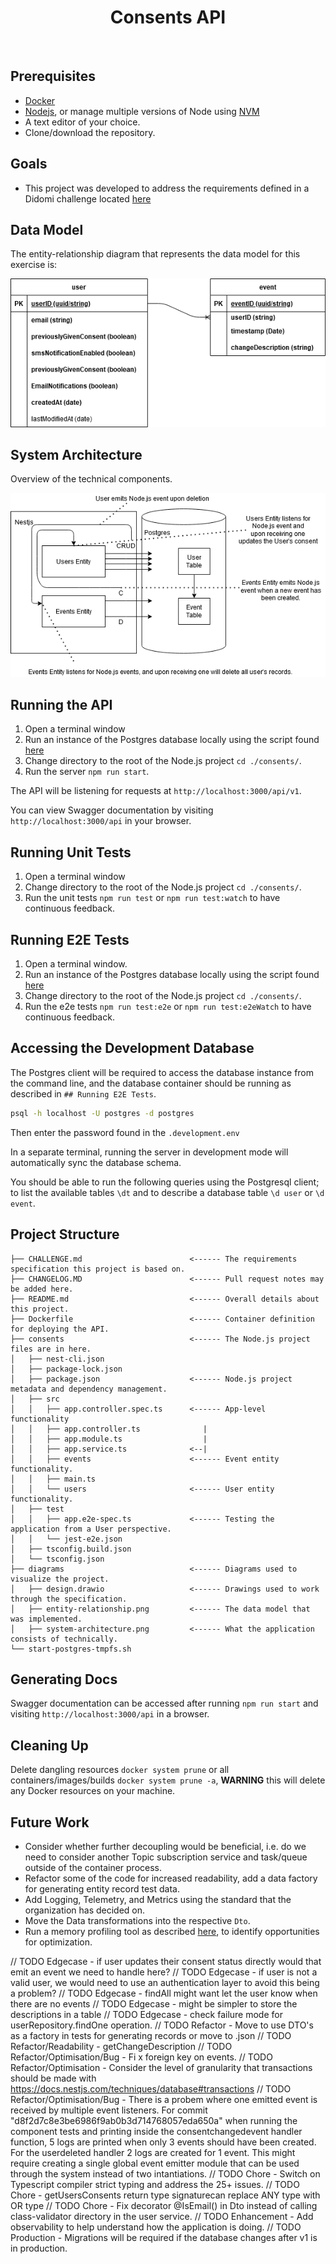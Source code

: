 <h1 align="center">
   Consents API
</h1>

<div align="center">
  <!-- <a alt="GitHub Workflow Status" href="https://github.com/davidmaceachern/consents/actions">
    <img  src="https://img.shields.io/github/workflow/status/davidmaceachern/consents/CI">
  </a> -->
  <!-- <a alt="Code Coverage" href="https://codecov.io/gh/davidmaceachern/consents#">
    <img alt="Codecov" src="https://img.shields.io/codecov/c/github/davidmaceachern/consents">
  </a> -->
</div>
<br />

## Prerequisites
  
- [Docker](https://www.docker.com/)
- [Nodejs](https://nodejs.org/en/), or manage multiple versions of Node using [NVM](https://github.com/nvm-sh/nvm)
- A text editor of your choice.
- Clone/download the repository.

## Goals
- This project was developed to address the requirements defined in a Didomi challenge located [here](https://github.com/didomi/challenges/blob/96612679c628b1d3a8be742a193bc3ab78dd7aa2/backend/README.md)

## Data Model

The entity-relationship diagram that represents the data model for this exercise is:

![alt](https://github.com/davidmaceachern/consents-api/blob/04558feebdf899f827d3352e1d7e2b0994211340/diagrams/entity-relationship.png)

## System Architecture

Overview of the technical components. 

![alt](https://github.com/davidmaceachern/consents-api/blob/9bdae952f22b5d2216c25af480ec36669390b3ab/diagrams/system-architecture.png)

## Running the API

1. Open a terminal window
2. Run an instance of the Postgres database locally using the script found [here](https://github.com/davidmaceachern/consents-api/blob/31a108e611d5e15c2579f41d0713f7b29b2eadb4/start-postgres-tmpfs.sh)
3. Change directory to the root of the Node.js project `cd ./consents/`.
4. Run the server `npm run start`.

The API will be listening for requests at `http://localhost:3000/api/v1`.

You can view Swagger documentation by visiting `http://localhost:3000/api` in your browser.

## Running Unit Tests

1. Open a terminal window
2. Change directory to the root of the Node.js project `cd ./consents/`.
3. Run the unit tests `npm run test` or `npm run test:watch` to have continuous feedback.

## Running E2E Tests

1. Open a terminal window.
2. Run an instance of the Postgres database locally using the script found [here](https://github.com/davidmaceachern/consents-api/blob/31a108e611d5e15c2579f41d0713f7b29b2eadb4/start-postgres-tmpfs.sh)
3. Change directory to the root of the Node.js project `cd ./consents/`.
4. Run the e2e tests `npm run test:e2e` or `npm run test:e2eWatch` to have continuous feedback.

## Accessing the Development Database

The Postgres client will be required to access the database instance from the command line, and the database container should be running as described in `## Running E2E Tests`.

``` bash
psql -h localhost -U postgres -d postgres
```

Then enter the password found in the `.development.env`

In a separate terminal, running the server in development mode will automatically sync the database schema.

You should be able to run the following queries using the Postgresql client; to list the available tables `\dt` and to describe a database table `\d user` or `\d event`.


## Project Structure

```
├── CHALLENGE.md                        <------ The requirements specification this project is based on.
├── CHANGELOG.MD                        <------ Pull request notes may be added here.
├── README.md                           <------ Overall details about this project.
├── Dockerfile                          <------ Container definition for deploying the API.
├── consents                            <------ The Node.js project files are in here.
│   ├── nest-cli.json
│   ├── package-lock.json
│   ├── package.json                    <------ Node.js project metadata and dependency management.
│   ├── src
│   │   ├── app.controller.spec.ts      <------ App-level functionality
│   │   ├── app.controller.ts              |
│   │   ├── app.module.ts                  |
│   │   ├── app.service.ts              <--|
│   │   ├── events                      <------ Event entity functionality.
│   │   ├── main.ts
│   │   └── users                       <------ User entity functionality.
│   ├── test
│   │   ├── app.e2e-spec.ts             <------ Testing the application from a User perspective.
│   │   └── jest-e2e.json
│   ├── tsconfig.build.json
│   └── tsconfig.json
├── diagrams                            <------ Diagrams used to visualize the project.
│   ├── design.drawio                   <------ Drawings used to work through the specification.
│   ├── entity-relationship.png         <------ The data model that was implemented. 
│   ├── system-architecture.png         <------ What the application consists of technically.
└── start-postgres-tmpfs.sh
```

## Generating Docs

Swagger documentation can be accessed after running `npm run start` and visiting `http://localhost:3000/api` in a browser.

## Cleaning Up

Delete dangling resources `docker system prune` or all containers/images/builds `docker system prune -a`, **WARNING** this will delete any Docker resources on your machine. 

## Future Work

- Consider whether further decoupling would be beneficial, i.e. do we need to consider another Topic subscription service and task/queue outside of the container process.
- Refactor some of the code for increased readability, add a data factory for generating entity record test data.
- Add Logging, Telemetry, and Metrics using the standard that the organization has decided on.
- Move the Data transformations into the respective `Dto`.
- Run a memory profiling tool as described [here](https://www.toptal.com/nodejs/debugging-memory-leaks-node-js-applications), to identify opportunities for optimization.

// TODO Edgecase - if user updates their consent status directly would that emit an event we need to handle here?
// TODO Edgecase - if user is not a valid user, we would need to use an authentication layer to avoid this being a problem?
// TODO Edgecase - findAll might want let the user know when there are no events
// TODO Edgecase - might be simpler to store the descriptions in a table
// TODO Edgecase - check failure mode for userRepository.findOne operation.
// TODO Refactor - Move to use DTO's as a factory in tests for generating records or move to .json
// TODO Refactor/Readability - getChangeDescription
// TODO Refactor/Optimisation/Bug - Fi x foreign key on events.
// TODO Refactor/Optimisation - Consider the level of granularity that transactions should be made with https://docs.nestjs.com/techniques/database#transactions
// TODO Refactor/Optimisation/Bug - There is a probem where one emitted event is received by multiple event listeners. For commit "d8f2d7c8e3be6986f9ab0b3d714768057eda650a" when running the component tests and printing inside the consentchangedevent handler function, 5 logs are printed when only 3 events should have been created. For the userdeleted handler 2 logs are created for 1 event. This might require creating a single global event emitter module that can be used through the system instead of two intantiations.
// TODO Chore - Switch on Typescript compiler strict typing and address the 25+ issues.
// TODO Chore - getUsersConsents return type signaturecan replace ANY type with OR type
// TODO Chore - Fix decorator @IsEmail() in Dto instead of calling class-validator directory in the user service.
// TODO Enhancement - Add observability to help understand how the application is doing. 
// TODO Production - Migrations will be required if the database changes after v1 is in production.